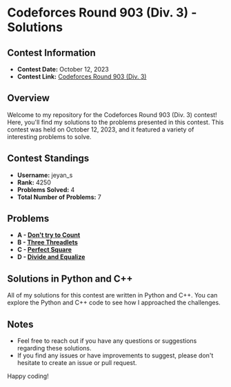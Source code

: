 # Codeforces Round 903 (Div. 3) - Solutions

## Contest Information

- **Contest Date:** October 12, 2023
- **Contest Link:** [Codeforces Round 903 (Div. 3)](https://codeforces.com/contest/1886)

## Overview

Welcome to my repository for the Codeforces Round 903 (Div. 3) contest! Here, you'll find my solutions to the problems presented in this contest. This contest was held on October 12, 2023, and it featured a variety of interesting problems to solve.

## Contest Standings

- **Username:** jeyan_s
- **Rank:** 4250
- **Problems Solved:** 4
- **Total Number of Problems:** 7

## Problems

- **A - [Don't try to Count](https://codeforces.com/contest/1881/problem/A)**
- **B - [Three Threadlets](https://codeforces.com/contest/1881/problem/B)**
- **C - [Perfect Square](https://codeforces.com/contest/1881/problem/C)**
- **D - [Divide and Equalize](https://codeforces.com/contest/1881/problem/D)**
  

## Solutions in Python and C++

All of my solutions for this contest are written in Python and C++. You can explore the Python and C++ code to see how I approached the challenges.

## Notes

- Feel free to reach out if you have any questions or suggestions regarding these solutions.
- If you find any issues or have improvements to suggest, please don't hesitate to create an issue or pull request.

Happy coding!
